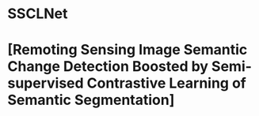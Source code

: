 # SSCLNet
# [Remoting Sensing Image Semantic Change Detection Boosted by Semi-supervised Contrastive Learning of Semantic Segmentation]
